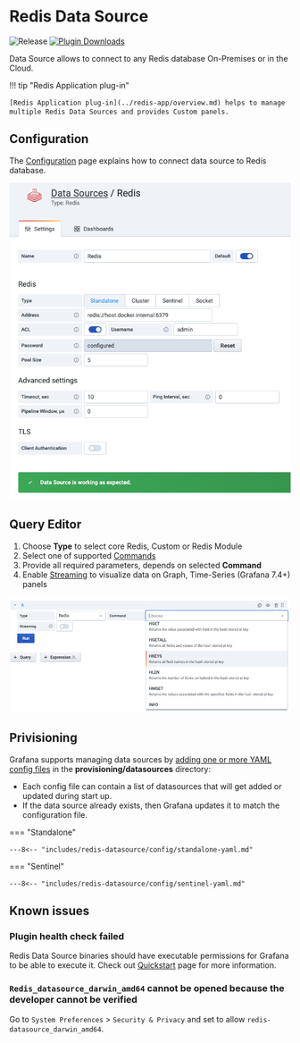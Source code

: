 # Redis Data Source

![Release](https://img.shields.io/github/v/release/redisgrafana/grafana-redis-datasource.svg) [![Plugin Downloads](https://img.shields.io/badge/dynamic/json?color=green&label=downloads&query=%24.downloads&url=https%3A%2F%2Fgrafana.com%2Fapi%2Fplugins%2Fredis-datasource)](https://grafana.com/grafana/plugins/redis-datasource)

Data Source allows to connect to any Redis database On-Premises or in the Cloud.

!!! tip "Redis Application plug-in"

    [Redis Application plug-in](../redis-app/overview.md) helps to manage multiple Redis Data Sources and provides Custom panels.

## Configuration

The [Configuration](configuration.md) page explains how to connect data source to Redis database.

![Data Source](../images/redis-datasource/config/config-editor.png)

## Query Editor

1. Choose **Type** to select core Redis, Custom or Redis Module
2. Select one of supported [Commands](commands.md)
3. Provide all required parameters, depends on selected **Command**
4. Enable [Streaming](streaming.md) to visualize data on Graph, Time-Series (Grafana 7.4+) panels

![Query Editor](../images/redis-datasource/query.png)

## Privisioning

Grafana supports managing data sources by [adding one or more YAML config files](https://grafana.com/docs/grafana/latest/administration/provisioning/) in the **provisioning/datasources** directory:

- Each config file can contain a list of datasources that will get added or updated during start up.
- If the data source already exists, then Grafana updates it to match the configuration file.

=== "Standalone"

    ---8<-- "includes/redis-datasource/config/standalone-yaml.md"

=== "Sentinel"

    ---8<-- "includes/redis-datasource/config/sentinel-yaml.md"

## Known issues

### Plugin health check failed

Redis Data Source binaries should have executable permissions for Grafana to be able to execute it. Check out [Quickstart](../quickstart.md#install-without-internet-access) page for more information.

### `Redis_datasource_darwin_amd64` cannot be opened because the developer cannot be verified

Go to `System Preferences` > `Security & Privacy` and set to allow `redis-datasource_darwin_amd64`.
